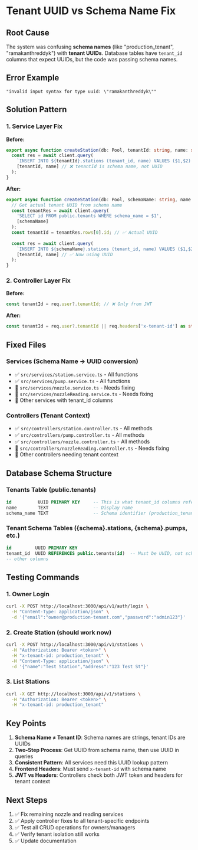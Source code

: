 # Tenant UUID vs Schema Name Fix

## Root Cause
The system was confusing **schema names** (like "production_tenant", "ramakanthreddyk") with **tenant UUIDs**. Database tables have `tenant_id` columns that expect UUIDs, but the code was passing schema names.

## Error Example
```
"invalid input syntax for type uuid: \"ramakanthreddyk\""
```

## Solution Pattern

### 1. Service Layer Fix
**Before:**
```typescript
export async function createStation(db: Pool, tenantId: string, name: string) {
  const res = await client.query(
    `INSERT INTO ${tenantId}.stations (tenant_id, name) VALUES ($1,$2) RETURNING id`,
    [tenantId, name] // ❌ tenantId is schema name, not UUID
  );
}
```

**After:**
```typescript
export async function createStation(db: Pool, schemaName: string, name: string) {
  // Get actual tenant UUID from schema name
  const tenantRes = await client.query(
    'SELECT id FROM public.tenants WHERE schema_name = $1',
    [schemaName]
  );
  const tenantId = tenantRes.rows[0].id; // ✅ Actual UUID
  
  const res = await client.query(
    `INSERT INTO ${schemaName}.stations (tenant_id, name) VALUES ($1,$2) RETURNING id`,
    [tenantId, name] // ✅ Now using UUID
  );
}
```

### 2. Controller Layer Fix
**Before:**
```typescript
const tenantId = req.user?.tenantId; // ❌ Only from JWT
```

**After:**
```typescript
const tenantId = req.user?.tenantId || req.headers['x-tenant-id'] as string; // ✅ JWT or header
```

## Fixed Files

### Services (Schema Name → UUID conversion)
- ✅ `src/services/station.service.ts` - All functions
- ✅ `src/services/pump.service.ts` - All functions  
- 🔄 `src/services/nozzle.service.ts` - Needs fixing
- 🔄 `src/services/nozzleReading.service.ts` - Needs fixing
- 🔄 Other services with tenant_id columns

### Controllers (Tenant Context)
- ✅ `src/controllers/station.controller.ts` - All methods
- ✅ `src/controllers/pump.controller.ts` - All methods
- ✅ `src/controllers/nozzle.controller.ts` - All methods
- 🔄 `src/controllers/nozzleReading.controller.ts` - Needs fixing
- 🔄 Other controllers needing tenant context

## Database Schema Structure

### Tenants Table (public.tenants)
```sql
id          UUID PRIMARY KEY     -- This is what tenant_id columns reference
name        TEXT                 -- Display name
schema_name TEXT                 -- Schema identifier (production_tenant, etc.)
```

### Tenant Schema Tables ({schema}.stations, {schema}.pumps, etc.)
```sql
id         UUID PRIMARY KEY
tenant_id  UUID REFERENCES public.tenants(id)  -- Must be UUID, not schema name
-- other columns
```

## Testing Commands

### 1. Owner Login
```bash
curl -X POST http://localhost:3000/api/v1/auth/login \
  -H "Content-Type: application/json" \
  -d '{"email":"owner@production-tenant.com","password":"admin123"}'
```

### 2. Create Station (should work now)
```bash
curl -X POST http://localhost:3000/api/v1/stations \
  -H "Authorization: Bearer <token>" \
  -H "x-tenant-id: production_tenant" \
  -H "Content-Type: application/json" \
  -d '{"name":"Test Station","address":"123 Test St"}'
```

### 3. List Stations
```bash
curl -X GET http://localhost:3000/api/v1/stations \
  -H "Authorization: Bearer <token>" \
  -H "x-tenant-id: production_tenant"
```

## Key Points

1. **Schema Name ≠ Tenant ID**: Schema names are strings, tenant IDs are UUIDs
2. **Two-Step Process**: Get UUID from schema name, then use UUID in queries
3. **Consistent Pattern**: All services need this UUID lookup pattern
4. **Frontend Headers**: Must send `x-tenant-id` with schema name
5. **JWT vs Headers**: Controllers check both JWT token and headers for tenant context

## Next Steps

1. ✅ Fix remaining nozzle and reading services
2. ✅ Apply controller fixes to all tenant-specific endpoints  
3. ✅ Test all CRUD operations for owners/managers
4. ✅ Verify tenant isolation still works
5. ✅ Update documentation